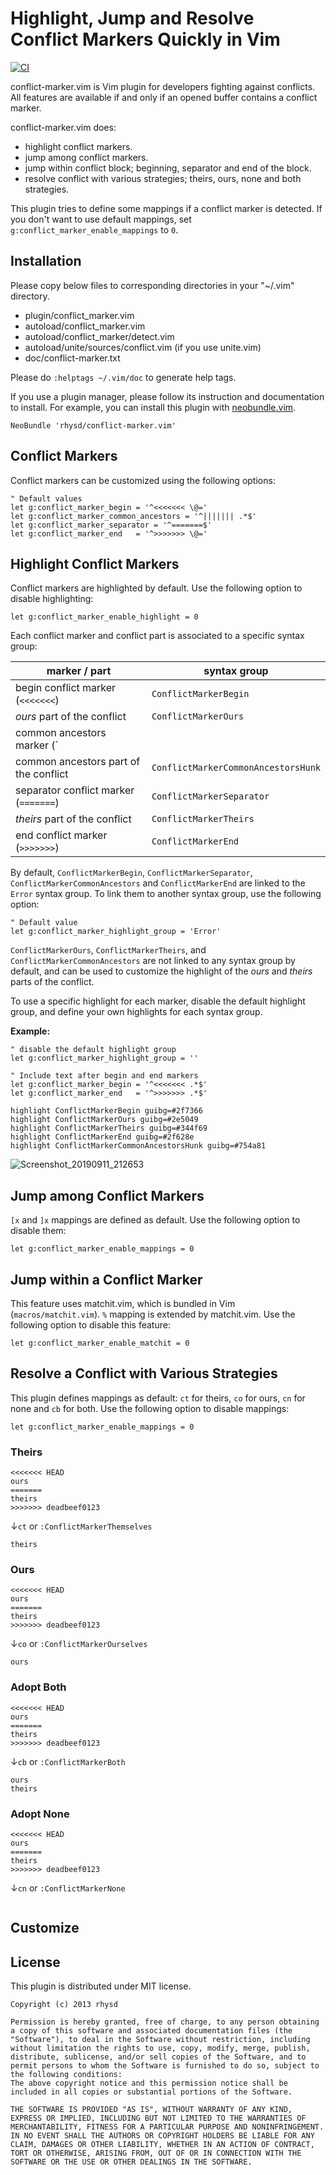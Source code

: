 Highlight, Jump and Resolve Conflict Markers Quickly in Vim
===========================================================
[![CI](https://github.com/rhysd/conflict-marker.vim/workflows/CI/badge.svg?event=push)](https://github.com/rhysd/conflict-marker.vim/actions?query=workflow%3ACI)

conflict-marker.vim is Vim plugin for developers fighting against conflicts.
All features are available if and only if an opened buffer contains a conflict marker.

conflict-marker.vim does:
- highlight conflict markers.
- jump among conflict markers.
- jump within conflict block; beginning, separator and end of the block.
- resolve conflict with various strategies; theirs, ours, none and both strategies.

This plugin tries to define some mappings if a conflict marker is detected.
If you don't want to use default mappings, set `g:conflict_marker_enable_mappings` to `0`.

## Installation

Please copy below files to corresponding directories in your "~/.vim" directory.

- plugin/conflict_marker.vim
- autoload/conflict_marker.vim
- autoload/conflict_marker/detect.vim
- autoload/unite/sources/conflict.vim (if you use unite.vim)
- doc/conflict-marker.txt

Please do `:helptags ~/.vim/doc` to generate help tags.

If you use a plugin manager, please follow its instruction and documentation to install.
For example, you can install this plugin with [neobundle.vim](https://github.com/Shougo/neobundle.vim).

```vim
NeoBundle 'rhysd/conflict-marker.vim'
```

## Conflict Markers

Conflict markers can be customized using the following options:

```vim
" Default values
let g:conflict_marker_begin = '^<<<<<<< \@='
let g:conflict_marker_common_ancestors = '^||||||| .*$'
let g:conflict_marker_separator = '^=======$'
let g:conflict_marker_end   = '^>>>>>>> \@='
```

## Highlight Conflict Markers

Conflict markers are highlighted by default. Use the following option to disable
highlighting:

```vim
let g:conflict_marker_enable_highlight = 0
```

Each conflict marker and conflict part is associated to a specific syntax group:

| marker / part | syntax group |
|------|--------------|
| begin conflict marker (`<<<<<<<`) | `ConflictMarkerBegin` |
| *ours* part of the conflict | `ConflictMarkerOurs` |
| common ancestors marker (`|||||||`) | `ConflictMarkerCommonAncestors` |
| common ancestors part of the conflict | `ConflictMarkerCommonAncestorsHunk` |
| separator conflict marker (`=======`) | `ConflictMarkerSeparator` |
| *theirs* part of the conflict | `ConflictMarkerTheirs` |
| end conflict marker (`>>>>>>>`) | `ConflictMarkerEnd` |

By default, `ConflictMarkerBegin`, `ConflictMarkerSeparator`,
`ConflictMarkerCommonAncestors` and `ConflictMarkerEnd` are
linked to the `Error` syntax group.
To link them to another syntax group, use the following option:

```vim
" Default value
let g:conflict_marker_highlight_group = 'Error'
```

`ConflictMarkerOurs`, `ConflictMarkerTheirs`, and
`ConflictMarkerCommonAncestors` are not linked to any syntax group by default,
and can be used to customize the highlight of the *ours* and *theirs*
parts of the conflict.

To use a specific highlight for each marker, disable the default highlight
group, and define your own highlights for each syntax group.

**Example:**

```vim
" disable the default highlight group
let g:conflict_marker_highlight_group = ''

" Include text after begin and end markers
let g:conflict_marker_begin = '^<<<<<<< .*$'
let g:conflict_marker_end   = '^>>>>>>> .*$'

highlight ConflictMarkerBegin guibg=#2f7366
highlight ConflictMarkerOurs guibg=#2e5049
highlight ConflictMarkerTheirs guibg=#344f69
highlight ConflictMarkerEnd guibg=#2f628e
highlight ConflictMarkerCommonAncestorsHunk guibg=#754a81
```

![Screenshot_20190911_212653](https://user-images.githubusercontent.com/454315/64728297-f8953d80-d4da-11e9-9033-df5bfdee2f7a.png)

## Jump among Conflict Markers

`[x` and `]x` mappings are defined as default. Use the following option to
disable them:

```vim
let g:conflict_marker_enable_mappings = 0
```

## Jump within a Conflict Marker

This feature uses matchit.vim, which is bundled in Vim (`macros/matchit.vim`).
`%` mapping is extended by matchit.vim. Use the following option to disable this
feature:

```vim
let g:conflict_marker_enable_matchit = 0
```

## Resolve a Conflict with Various Strategies

This plugin defines mappings as default: `ct` for theirs, `co` for ours, `cn` for
none and `cb` for both.  Use the following option to disable mappings:

```vim
let g:conflict_marker_enable_mappings = 0
```

### Theirs

```
<<<<<<< HEAD
ours
=======
theirs
>>>>>>> deadbeef0123
```

↓`ct` or `:ConflictMarkerThemselves`

```
theirs
```

### Ours

```
<<<<<<< HEAD
ours
=======
theirs
>>>>>>> deadbeef0123
```

↓`co` or `:ConflictMarkerOurselves`

```
ours
```

### Adopt Both

```
<<<<<<< HEAD
ours
=======
theirs
>>>>>>> deadbeef0123
```

↓`cb` or `:ConflictMarkerBoth`

```
ours
theirs
```

### Adopt None

```
<<<<<<< HEAD
ours
=======
theirs
>>>>>>> deadbeef0123
```

↓`cn` or `:ConflictMarkerNone`

```
```

## Customize

## License

This plugin is distributed under MIT license.

```
Copyright (c) 2013 rhysd

Permission is hereby granted, free of charge, to any person obtaining
a copy of this software and associated documentation files (the
"Software"), to deal in the Software without restriction, including
without limitation the rights to use, copy, modify, merge, publish,
distribute, sublicense, and/or sell copies of the Software, and to
permit persons to whom the Software is furnished to do so, subject to
the following conditions:
The above copyright notice and this permission notice shall be
included in all copies or substantial portions of the Software.

THE SOFTWARE IS PROVIDED "AS IS", WITHOUT WARRANTY OF ANY KIND,
EXPRESS OR IMPLIED, INCLUDING BUT NOT LIMITED TO THE WARRANTIES OF
MERCHANTABILITY, FITNESS FOR A PARTICULAR PURPOSE AND NONINFRINGEMENT.
IN NO EVENT SHALL THE AUTHORS OR COPYRIGHT HOLDERS BE LIABLE FOR ANY
CLAIM, DAMAGES OR OTHER LIABILITY, WHETHER IN AN ACTION OF CONTRACT,
TORT OR OTHERWISE, ARISING FROM, OUT OF OR IN CONNECTION WITH THE
SOFTWARE OR THE USE OR OTHER DEALINGS IN THE SOFTWARE.
```
